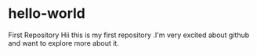 # hello-world
First Repository
Hii this is my first repository .I'm very excited about github and want to explore more about it.
